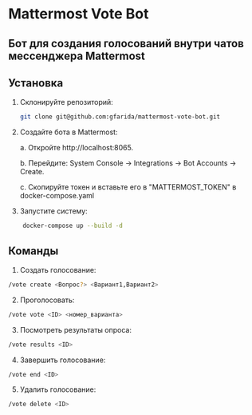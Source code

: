 # Mattermost Vote Bot
## Бот для создания голосований внутри чатов мессенджера Mattermost


## Установка
1. Склонируйте репозиторий:
   ```bash
   git clone git@github.com:gfarida/mattermost-vote-bot.git
   ```

2. Создайте бота в Mattermost:

    a. Откройте http://localhost:8065.

    b. Перейдите: System Console → Integrations → Bot Accounts → Create.

    c. Скопируйте токен и вставьте его в "MATTERMOST_TOKEN" в docker-compose.yaml

2. Запустите систему:

``` bash
    docker-compose up --build -d
```

## Команды

1. Создать голосование:

```bash
/vote create <Вопрос?> <Вариант1,Вариант2>
```

2. Проголосовать:

```bash
/vote vote <ID> <номер_варианта>
```

3. Посмотреть результаты опроса:

```bash
/vote results <ID>
```

4. Завершить голосование:

```bash
/vote end <ID>
```

5. Удалить голосование:

```bash
/vote delete <ID>
```